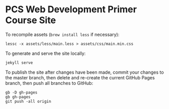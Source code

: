 PCS Web Development Primer Course Site
=======================================

To recompile assets (`brew install less` if necessary):

```
lessc -x assets/less/main.less > assets/css/main.min.css
```

To generate and serve the site locally:
```
jekyll serve
```

To publish the site after changes have been made, commit your changes to the master branch, then delete and re-create the current GitHub Pages branch, then push all branches to GitHub:

```
gb -D gh-pages
gb gh-pages
git push -all origin
```  


